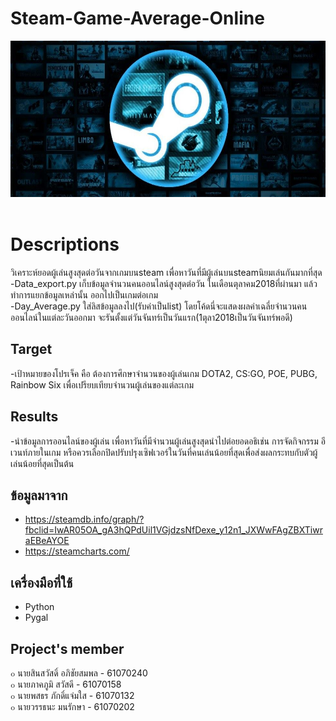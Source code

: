 # Steam-Game-Average-Online
<a href=""><img src="Data/a.jpg" width="600px"  height="250"></a><br>
<br><h1>Descriptions</h1>
วิเคราะห์ยอดผู้เล่นสูงสุดต่อวันจากเกมบนsteam เพื่อหาวันที่มีผู้เล่นบนsteamนิยมเล่นกันมากที่สุด<br>
-Data_export.py เก็บข้อมูลจำนวนคนออนไลน์สูงสุดต่อวัน ในเดือนตุลาคม2018ที่ผ่านมา แล้วทำการแยกข้อมูลเหล่านั้น ออกไปเป็นเกมต่อเกม<br>
-Day_Average.py ใส่ลิสข้อมูลลงไป(รับค่าเป็นlist) โดยโค้ดนี่จะแสดงผลค่าเฉลี่ยจำนวนคนออนไลน์ในแต่ละวันออกมา จะรันตั้งแต่วันจันทร์เป็นวันแรก(1ตุลา2018เป็นวันจันทร์พอดี)<br>
## Target
-เป้าหมายของโปรเจ็ค คือ ต้องการศึกษาจำนวนของผู้เล่นเกม DOTA2, CS:GO, POE, PUBG, Rainbow Six เพื่อเปรียบเทียบจำนวนผู้เล่นของแต่ละเกม<br>
## Results
-นำข้อมูลการออนไลน์ของผู้เล่น เพื่อหาวันที่มีจำนวนผู้เล่นสูงสุดนำไปต่อยอดอธิเช่น การจัดกิจกรรม อีเวนท์ภายในเกม หรือควรเลือกปิดปรับปรุงเซิฟเวอร์ในวันที่คนเล่นน้อยที่สุดเพื่อส่งผลกระทบกับตัวผู้เล่นน้อยที่สุดเป็นต้น
## ข้อมูลมาจาก
- https://steamdb.info/graph/?fbclid=IwAR05OA_gA3hQPdUil1VGjdzsNfDexe_y12n1_JXWwFAgZBXTiwraEBeAYOE
- https://steamcharts.com/
## เครื่องมือที่ใช้
- Python
- Pygal
## Project's member
๐ นายสินสวัสดิ์ อภิชัยสมพล - 61070240<br>
๐ นายภาคภูมิ สวัสดี - 61070158<br>
๐ นายพสธร ภักดิ์แจ่มใส - 61070132<br>
๐ นายวรรธนะ มนรักษา - 61070202<br>
